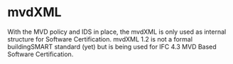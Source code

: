 mvdXML
=================

With the MVD policy and IDS in place, the mvdXML is only used as internal structure for Software Certification. 
mvdXML 1.2 is not a formal buildingSMART standard (yet) but is being used for IFC 4.3 MVD Based Software Certification. 

